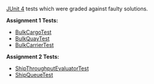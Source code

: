 [JUnit 4](https://junit.org/junit4/) tests which were graded against faulty solutions.

<b>Assignment 1 Tests:</b>
- [BulkCargoTest](java/portsim/cargo/BulkCargoTest.java)
- [BulkQuayTest](java/portsim/port/BulkQuayTest.java)
- [BulkCarrierTest](java/portsim/ship/BulkCarrierTest.java)

<b>Assignment 2 Tests:</b>
- [ShipThroughputEvaluatorTest](java/portsim/evaluators/ShipThroughputEvaluatorTest.java)
- [ShipQueueTest](java/portsim/port/ShipQueueTest.java)


